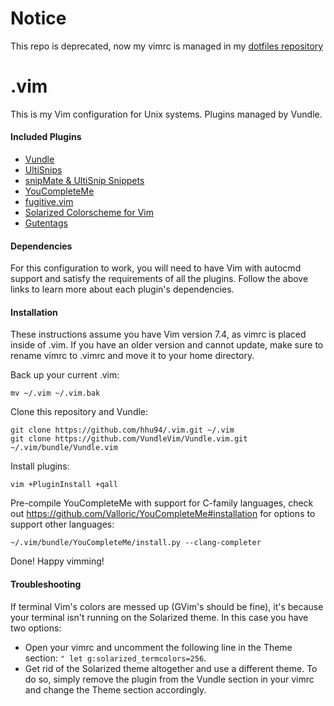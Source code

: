 # Notice
This repo is deprecated, now my vimrc is managed in my [dotfiles repository](https://github.com/hhu94/dotfiles)

# .vim
This is my Vim configuration for Unix systems. Plugins managed by Vundle.

#### Included Plugins
* [Vundle](https://github.com/VundleVim/Vundle.vim)
* [UltiSnips](https://github.com/SirVer/ultisnips)
* [snipMate & UltiSnip Snippets](https://github.com/honza/vim-snippets)
* [YouCompleteMe](https://github.com/Valloric/YouCompleteMe)
* [fugitive.vim](https://github.com/Valloric/YouCompleteMe)
* [Solarized Colorscheme for
  Vim](https://github.com/altercation/vim-colors-solarized)
* [Gutentags](https://github.com/ludovicchabant/vim-gutentags)

#### Dependencies
For this configuration to work, you will need to have Vim with autocmd support 
and satisfy the requirements of all the plugins. Follow the above links to
learn more about each plugin's dependencies.

#### Installation
These instructions assume you have Vim version 7.4, as vimrc is placed inside of
.vim. If you have an older version and cannot update, make sure to rename vimrc
to .vimrc and move it to your home directory.

Back up your current .vim:
```
mv ~/.vim ~/.vim.bak
```
Clone this repository and Vundle:
```
git clone https://github.com/hhu94/.vim.git ~/.vim
git clone https://github.com/VundleVim/Vundle.vim.git ~/.vim/bundle/Vundle.vim
```
Install plugins:
```
vim +PluginInstall +qall
```
Pre-compile YouCompleteMe with support for C-family languages, check out
https://github.com/Valloric/YouCompleteMe#installation for options to support 
other languages:
```
~/.vim/bundle/YouCompleteMe/install.py --clang-completer
```
Done! Happy vimming! 

#### Troubleshooting
If terminal Vim's colors are messed up (GVim's should be fine), it's because
your terminal isn't running on the Solarized theme. In this case you have two
options:
* Open your vimrc and uncomment the following line in the Theme section:
`" let g:solarized_termcolors=256`.
* Get rid of the Solarized theme altogether and use a different theme. To do 
so, simply remove the plugin from the Vundle section in your vimrc and change 
the Theme section accordingly.
